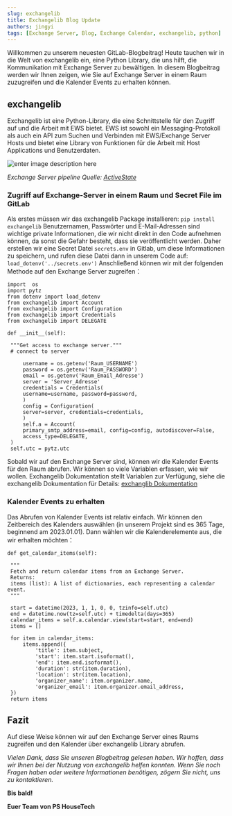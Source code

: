 ```yaml
---
slug: exchangelib
title: Exchangelib Blog Update
authors: jingyi
tags: [Exchange Server, Blog, Exchange Calendar, exchangelib, python]
---
```

  Willkommen zu unserem neuesten GitLab-Blogbeitrag! Heute tauchen wir in die Welt von exchangelib ein, eine Python Library, die uns hilft, die Kommunikation mit Exchange Server zu bewältigen. In diesem Blogbeitrag werden wir Ihnen zeigen, wie Sie auf Exchange Server in einem Raum zuzugreifen und die Kalender Events zu erhalten können.

## exchangelib

Exchangelib ist eine Python-Library, die eine Schnittstelle für den Zugriff auf und die Arbeit mit EWS bietet. EWS ist sowohl ein Messaging-Protokoll als auch ein API zum Suchen und Verbinden mit EWS/Exchange Server Hosts und bietet eine Library von Funktionen für die Arbeit mit Host Applications und Benutzerdaten.

![enter image description here](https://cdn.activestate.com/wp-content/uploads/2021/07/Exchange-Server-pipeline.png)

_Exchange Server pipeline Quelle: [ActiveState](https://www.activestate.com/resources/quick-reads/how-to-install-and-use-exchangelib-python/)_

### Zugriff auf Exchange-Server in einem Raum und Secret File im GitLab
Als erstes müssen wir das exchangelib  Package installieren:
` pip install exchangelib `
Benutzernamen, Passwörter und E-Mail-Adressen sind wichtige private Informationen, die wir nicht direkt in den Code aufnehmen können, da sonst die Gefahr besteht, dass sie veröffentlicht werden. Daher erstellen wir eine Secret Datei `secrets.env` in Gitlab, um diese Informationen zu speichern, und rufen diese Datei dann in unserem Code auf:
`load_dotenv('../secrets.env')`
Anschließend können wir mit der folgenden Methode auf den Exchange Server zugreifen：
```
import  os
import pytz
from dotenv import load_dotenv
from exchangelib import Account
from exchangelib import Configuration
from exchangelib import Credentials
from exchangelib import DELEGATE

def __init__(self):

 """Get access to exchange server."""
 # connect to server
 
	 username = os.getenv('Raum_USERNAME')
	 password = os.getenv('Raum_PASSWORD')
	 email = os.getenv('Raum_Email_Adresse')
	 server = 'Server_Adresse'
	 credentials = Credentials(
	 username=username, password=password,
	 )
	 config = Configuration(
	 server=server, credentials=credentials,
	 )
	 self.a = Account(
	 primary_smtp_address=email, config=config, autodiscover=False,
	 access_type=DELEGATE,
 )
 self.utc = pytz.utc
``` 
Sobald wir auf den Exchange Server sind, können wir die Kalender Events für den Raum abrufen. Wir können so viele Variablen erfassen, wie wir wollen. Exchangelib Dokumentation stellt  Variablen zur Verfügung, siehe die exchangelib Dokumentation für Details:
[exchanglib Dokumentation ](https://ecederstrand.github.io/exchangelib/exchangelib/#exchangelib.CancelCalendarItem)

### Kalender Events zu erhalten
Das Abrufen von Kalender Events ist relativ einfach. Wir können den Zeitbereich des Kalenders auswählen (in unserem Projekt sind es 365 Tage, beginnend am 2023.01.01). Dann wählen wir die Kalenderelemente aus, die wir erhalten möchten：
```
def get_calendar_items(self):

 """
 Fetch and return calendar items from an Exchange Server.
 Returns:
 items (list): A list of dictionaries, each representing a calendar event.
 """
 
 start = datetime(2023, 1, 1, 0, 0, tzinfo=self.utc)
 end = datetime.now(tz=self.utc) + timedelta(days=365)
 calendar_items = self.a.calendar.view(start=start, end=end)
 items = []
 
 for item in calendar_items:
	 items.append({
		 'title': item.subject,
		 'start': item.start.isoformat(),
		 'end': item.end.isoformat(),
		 'duration': str(item.duration),
		 'location': str(item.location),
		 'organizer_name': item.organizer.name,
		 'organizer_email': item.organizer.email_address,
 })
 return items
 ```
## Fazit

Auf diese Weise können wir auf den Exchange Server eines Raums zugreifen und den Kalender über exchangelib Library abrufen.

_Vielen Dank, dass Sie unseren Blogbeitrag gelesen haben. Wir hoffen, dass wir Ihnen bei der Nutzung von exchangelib helfen konnten. Wenn Sie noch Fragen haben oder weitere Informationen benötigen, zögern Sie nicht, uns zu kontaktieren._

**Bis bald!**

**Euer Team von PS HouseTech**